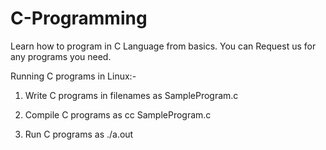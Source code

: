 # C-Programming
Learn how to program in C Language from basics. You can Request us for any programs you need.


Running C programs in Linux:-

1. Write C programs in filenames as
    SampleProgram.c

2. Compile C programs as
    cc SampleProgram.c

3. Run C programs as
    ./a.out
